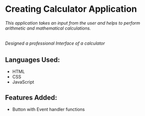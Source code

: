 # Creating Calculator Application 
###### This application takes an input from the user and helps to perform arithmetic and mathematical calculations.
###### Designed a professional Interface of a calculator
 
## Languages Used:
 - HTML
 - CSS
 - JavaScript

## Features Added:
- Button with Event handler functions
  
